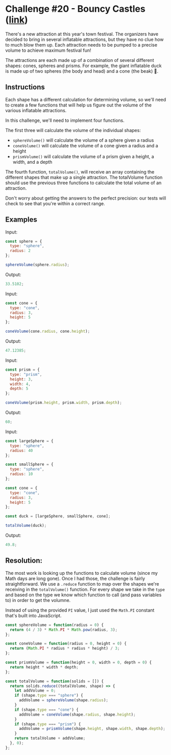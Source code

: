 # Challenge #20 - Bouncy Castles ([link](https://coding-challenge.lighthouselabs.ca/challenge/20))

There's a new attraction at this year's town festival. The organizers have decided to bring in several inflatable attractions, but they have no clue how to much blow them up. Each attraction needs to be pumped to a precise volume to achieve maximum festival fun!

The attractions are each made up of a combination of several different shapes: cones, spheres and prisms. For example, the giant inflatable duck is made up of two spheres (the body and head) and a cone (the beak) 🦆.

## Instructions

Each shape has a different calculation for determining volume, so we'll need to create a few functions that will help us figure out the volume of the various inflatable attractions.

In this challenge, we'll need to implement four functions.

The first three will calculate the volume of the individual shapes:

- `sphereVolume()` will calculate the volume of a sphere given a radius
- `coneVolume()` will calculate the volume of a cone given a radius and a height
- `prismVolume()` will calculate the volume of a prism given a height, a width, and a depth

The fourth function, `totalVolume()`, will receive an array containing the different shapes that make up a single attraction. The totalVolume function should use the previous three functions to calculate the total volume of an attraction.

Don't worry about getting the answers to the perfect precision: our tests will check to see that you're within a correct range.

## Examples

Input:

```js
const sphere = {
  type: "sphere",
  radius: 2
};

sphereVolume(sphere.radius);
```

Output:

```js
33.5102;
```

Input:

```js
const cone = {
  type: "cone",
  radius: 3,
  height: 5
};

coneVolume(cone.radius, cone.height);
```

Output:

```js
47.12385;
```

Input:

```js
const prism = {
  type: "prism",
  height: 3,
  width: 4,
  depth: 5
};

coneVolume(prism.height, prism.width, prism.depth);
```

Output:

```js
60;
```

Input:

```js
const largeSphere = {
  type: "sphere",
  radius: 40
};

const smallSphere = {
  type: "sphere",
  radius: 10
};

const cone = {
  type: "cone",
  radius: 3,
  height: 5
};

const duck = [largeSphere, smallSphere, cone];

totalVolume(duck);
```

Output:

```js
49.8;
```

## Resolution:

The most work is looking up the functions to calculate volume (since my Math days are long gone). Once I had those, the challenge is fairly straightforward. We use a `.reduce` function to map over the shapes we're receiving in the `totalVolume()` function. For every shape we take in the `type` and based on the type we know which function to call (and pass variables to) in order to get the volumne.

Instead of using the provided `PI` value, I just used the `Math.PI` constant that's built into JavaScript.

```js
const sphereVolume = function(radius = 0) {
  return (4 / 3) * Math.PI * Math.pow(radius, 3);
};

const coneVolume = function(radius = 0, height = 0) {
  return (Math.PI * radius * radius * height) / 3;
};

const prismVolume = function(height = 0, width = 0, depth = 0) {
  return height * width * depth;
};

const totalVolume = function(solids = []) {
  return solids.reduce((totalVolume, shape) => {
    let addVolume = 0;
    if (shape.type === "sphere") {
      addVolume = sphereVolume(shape.radius);
    }
    if (shape.type === "cone") {
      addVolume = coneVolume(shape.radius, shape.height);
    }
    if (shape.type === "prism") {
      addVolume = prismVolume(shape.height, shape.width, shape.depth);
    }
    return totalVolume + addVolume;
  }, 0);
};
```
